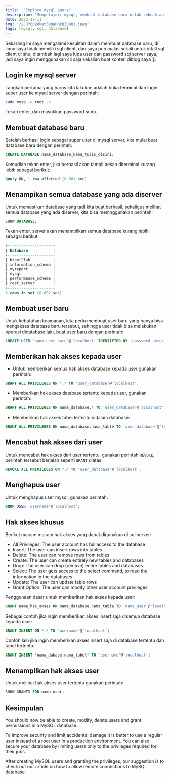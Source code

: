 ```yaml
---
title:  "Explore mysql query"
description: "Mempelajari mysql, membuat database baru untuk sebuah aplikasi"
date: 2022-12-11
img: '/2JR76d9ekat59gaRqkBZUB8i.jpeg'
tags: [mysql, sql, database]
---
```


Sekarang ini saya mengalami kesulitan dalam membuat database baru, di linux saya tidak memiliki sql client, dan saya pun malas sekali untuk intall sql client di situ, ditambah lagi saya lupa user dan password sql server saya, jadi saya ingin menggunakan cli saja sekalian buat konten diblog saya 🙌.

## Login ke mysql server
Langkah pertama yang harus kita lakukan adalah buka terminal dan login super user ke mysql server dengan perintah:
```bash
sudo mysq -u root -p
```
Tekan enter, dan masukkan password sudo.

## Membuat database baru
Setelah berhasil login sebagai super user di mysql server, kita mulai buat database baru dengan perintah:
```sql
CREATE DATABASE nama_database_kamu_tulis_disini;
```
Kemudian tekan enter, jika berhasil akan tampil pesan diterminal kurang lebih sebagai berikut:
```sql
Query OK, 1 row affected (0.001 sec)
```
## Menampikan semua database yang ada diserver
Untuk memastikan database yang tadi kita buat berhasil, sekaligus melihat semua database yang ada diserver, kita bisa memnggunakan perintah:
```sql
SHOW DATABASE;
```
Tekan enter, server akan menampilkan semua database kurang lebih sebagai berikut:
```sql
+--------------------+
| Database           |
+--------------------+
| bismillah          |
| information_schema |
| myreport           |
| mysql              |
| performance_schema |
| rest_server        |
+--------------------+
6 rows in set (0.002 sec)
```

## Membuat user baru
Untuk kebutuhan keamanan, kita perlu membuat user baru yang hanya bisa mengakses database baru tersebut, sehingga user tidak bisa melakukan operasi didatabase lain, buat user baru dengan perintah:
```sql
CREATE USER 'nama_user_baru'@'localhost' IDENTIFIED BY 'password_untuk_user_baru';
```
## Memberikan hak akses kepada user

- Untuk memberikan semua hak akses database kepada user gunakan perintah:
```sql
GRANT ALL PRIVILEGES ON *.* TO 'user_database'@'localhost';
```
- Memberikan hak akses database tertentu kepada user, gunakan perintah:
```sql
GRANT ALL PRIVILEGES ON nama_database.* TO 'user_database'@'localhost';
```
- Memberikan hak akses tabel tertentu didalam database:
```sql
GRANT ALL PRIVILEGES ON nama_database.nama_table TO 'user_database'@'localhost';
```
## Mencabut hak akses dari user
Untuk mencabut hak akses dari user tertentu, gunakan perintah `REVOKE`, perintah tersebut berjalan seperti `GRANT` diatas:
```sql
REVOKE ALL PRIVILEGES ON *.* TO 'user_database'@'localhost';
```
## Menghapus user
Untuk menghapus user mysql, gunakan perintah:
```sql
DROP USER 'username'@'localhost';
```
## Hak akses khusus
Berikut macam macam hak akses yang dapat digunakan di sql server:

 - All Privileges: The user account has full access to the database
 - Insert: The user can insert rows into tables
 - Delete: The user can remove rows from tables
 - Create: The user can create entirely new tables and databases
 - Drop: The user can drop (remove) entire tables and databases
 - Select: The user gets access to the select command, to read the information in the databases
 - Update: The user can update table rows
 - Grant Option: The user can modify other user account privileges

Penggunaan dasar untuk memberikan hak akses kepada user:
```	sql
GRANT nama_hak_akses ON nama_database.nama_table TO 'nama_user'@'localhost';
```
Sebagai contoh jika ingin memberikan akses insert saja disemua database kepada user:
```sql
GRANT INSERT ON *.* TO 'username'@'localhost';
```
Contoh lain jika ingin memberikan akses insert saja di database tertentu dan tabel tertentu:
```sql
GRANT INSERT *nama_dabase.nama_tabel* TO 'username'@'localhost';
```
## Menampilkan hak akses user
Untuk melihat hak akses user tertentu gunakan perintah:
```sql
SHOW GRANTS FOR nama_user;
```
## Kesimpulan
You should now be able to create, modify, delete users and grant permissions in a MySQL database.

To improve security and limit accidental damage it is better to use a regular user instead of a root user in a production environment. You can also secure your database by limiting users only to the privileges required for their jobs.

After creating MySQL users and granting the privileges, our suggestion is to check out our article on how to allow remote connections to MySQL database.